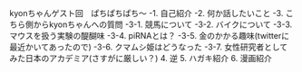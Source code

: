 kyonちゃんゲスト回　ぱちぱちぱち〜
-1. 自己紹介
-2. 何か話したいこと
-3. こちら側からkyonちゃんへの質問
-3-1. 競馬について
-3-2. バイクについて
-3-3. マウスを扱う実験の醍醐味
-3-4. piRNAとは？
-3-5. 金のかかる趣味(twitterに最近かいてあったので)
-3-6. クマムシ姫はどうなった
-3-7. 女性研究者としてみた日本のアカデミア(さすがに厳しい？)
4. 逆
5. ハガキ紹介
6. 漫画紹介
